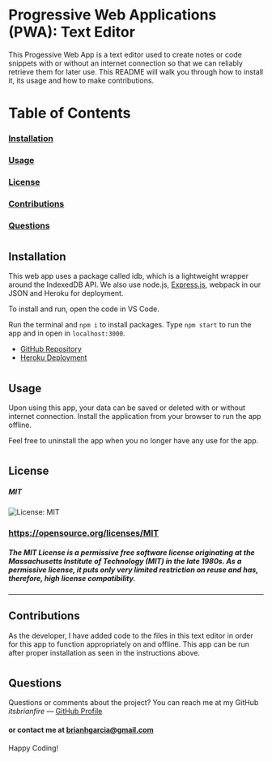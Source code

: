 # Progressive Web Applications (PWA): Text Editor
This Progessive Web App is a text editor used to create notes or code snippets with or without an internet connection so that we can reliably retrieve them for later use. This README will walk you through how to install it, its usage and how to make contributions.

# Table of Contents  
### [Installation](#installation)
### [Usage](#usage) 
### [License](#license) 
### [Contributions](#contributions) 
### [Questions](#questions) 

#
## Installation
This web app uses a package called idb, which is a lightweight wrapper around the IndexedDB API. We also use node.js, [Express.js](https://www.npmjs.com/package/express), webpack in our JSON and Heroku for deployment.

To install and run, open the code in VS Code. 

Run the terminal and `npm i` to install packages. Type `npm start` to run the app and in open in `localhost:3000`. 

- [GitHub Repository](https://github.com/itsbrianfire/pwa-text-editor)
- [Heroku Deployment](https://pwatexteditor1.herokuapp.com/)

#
## Usage
Upon using this app, your data can be saved or deleted with or without internet connection. Install the application from your browser to run the app offline.

Feel free to uninstall the app when you no longer have any use for the app.

#

## License
##### MIT

![License: MIT](https://img.shields.io/badge/License-MIT-yellow.svg)
### https://opensource.org/licenses/MIT
#####  The MIT License is a permissive free software license originating at the Massachusetts Institute of Technology (MIT) in the late 1980s. As a permissive license, it puts only very limited restriction on reuse and has, therefore, high license compatibility.

---

## Contributions
As the developer, I have added code to the files in this text editor in order for this app to function appropriately on and offline. This app can be run after proper installation as seen in the instructions above. 

#
## Questions
Questions or comments about the project? You can reach me at my GitHub *itsbrianfire* — [GitHub Profile](https://www.github.com/itsbrianfire)
#### or contact me at brianhgarcia@gmail.com
Happy Coding!

